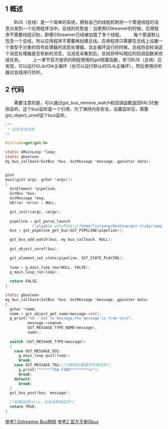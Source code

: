 ## 1 概述
&emsp;&emsp;BUS（总线）是一个简单的系统，拥有自己的线程机制将一个管道线程的消息分发到一个应用程序当中。总线的优势是：当使用GStreamer的时候，应用程序不需要线程识别，即便GStreamer已经被加载了多个线程。
&emsp;&emsp;每个管道默认包含一个总线，所以应用程序不需要再创建总线。应用程序只需要在总线上设置一个类型于对象的信号处理器的消息处理器。当主循环运行的时候，总线将会轮询这个消息处理器是否有新的消息，当消息采集到后，总线将呼叫相应的回调函数来完成任务。
&emsp;&emsp;上一章节官方提供的例程使用的gst阻塞函数，学习BUS（总线）后发现，可以运行GLib/Gtk主循环（也可以运行默认的GLib主循环），然后使用侦听器对总线进行侦听。
## 2 代码
&emsp;&emsp;需要注意的是，可以通过gst_bus_remove_watch和回调函数返回FALSE删除监听。这个bus监听是一个引用，为了保持内存安全，设置监听后，需要gst_object_unref这个bus监听。

```c
/**
 * 监听总线消息
*/

#include<gst/gst.h>

static GMainLoop *loop;
static gboolean
my_bus_callback(GstBus *bus, GstMessage *message, gpointer data);


gint
main(gint argc, gchar *argv[])
{
  GstElement *pipeline;
  GstBus *bus;
  GstMessage *msg;
  GError *error = NULL;

  gst_init(&argc, &argv);
  
  pipeline = gst_parse_launch
            ("playbin uri=file:///home/lieryang/Desktop/gst-study/sample-480p.webm", &error);
  bus = gst_pipeline_get_bus(GST_PIPELINE(pipeline));

  gst_bus_add_watch(bus, my_bus_callback, NULL);
  
  gst_object_unref(bus);

  gst_element_set_state(pipeline, GST_STATE_PLAYING);
  
  loop = g_main_loop_new(NULL, FALSE);
  g_main_loop_run(loop);
   
  return FALSE;
}

static gboolean
my_bus_callback(GstBus *bus, GstMessage *message, gpointer data)
{
  gchar *name; 
  name = gst_object_get_name(message->src);
  g_print("%d : Got %s message,the message is from %s\n", 
          message->seqnum,
          GST_MESSAGE_TYPE_NAME(message),
          name);
  
  switch (GST_MESSAGE_TYPE(message))
  {
    case GST_MESSAGE_EOS:
      g_main_loop_quit(loop);
      break;
    case GST_MESSAGE_TAG:/*元数据在数据流中被找到*/
      g_print("******TAG-FIND********\n");
      break;
    default:
      break;
  }
  gst_bus_post(bus, message);

  /*如果返回False，会自动删除监听*/
  return TRUE;
}
```

[参考1 Gstreamer Bus例程](https://www.cnblogs.com/xuyh/p/4562999.html)
[参考2 官方手册Gbus](https://gstreamer.freedesktop.org/documentation/gstreamer/gstbus.html?gi-language=c#GstBus)